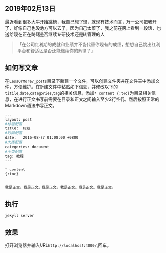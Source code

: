 ## 2019年02月13日
最近看到很多大牛开始跳槽，我自己想了想，就现有技术而言，万一公司把我开了，好像自己也没地方可以去了，因为自己太菜了，我之前在网上看到一段话，也送给现在正在踌躇是否继续专研技术还是转管理的人
> 「在公司红利期的成就和业绩并不能代替你现有的成绩，想想自己跳出红利平台和舒适区是否还能继续你的辉煌？」


如何写文章
------------------------------------

在`LessOrMore/_posts`目录下新建一个文件，可以创建文件夹并在文件夹中添加文件，方便维护。在新建文件中粘贴如下信息，并修改以下的`titile`,`date`,`categories`,`tag`的相关信息，添加`* content {:toc}`为目录相关信息，在进行正文书写前需要在目录和正文之间输入至少2行空行。然后按照正常的Markdown语法书写正文。

``` bash
---
layout: post
#标题配置
title:  标题
#时间配置
date:   2016-08-27 01:08:00 +0800
#大类配置
categories: document
#小类配置
tag: 教程
---

* content
{:toc}


我是正文。我是正文。我是正文。我是正文。我是正文。我是正文。
```

执行
------------------------------------

``` bash
jekyll server
```

效果
------------------------------------
打开浏览器并输入URL`http://localhost:4000/`,回车。

